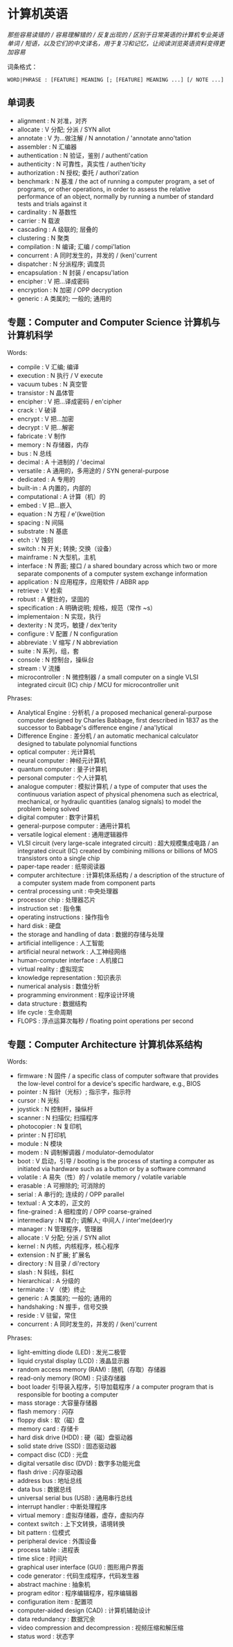 # 计算机英语

*那些容易读错的 / 容易理解错的 / 反复出现的 / 区别于日常英语的计算机专业英语单词 / 短语，以及它们的中文译名，用于复习和记忆，让阅读浏览英语资料变得更加容易*

词条格式：

```
WORD|PHRASE : [FEATURE] MEANING [; [FEATURE] MEANING ...] [/ NOTE ...]
```

## 单词表

* alignment : N 对准，对齐
* allocate : V 分配; 分派 / SYN allot
* annotate : V 为...做注解 / N annotation / 'annotate anno'tation
* assembler : N 汇编器
* authentication : N 验证，鉴别 / authenti'cation
* authenticity : N 可靠性，真实性 / authen'ticity
* authorization : N 授权; 委托 / authori'zation
* benchmark : N 基准 / the act of running a computer program, a set of programs, or other operations, in order to assess the relative performance of an object, normally by running a number of standard tests and trials against it
* cardinality : N 基数性
* carrier : N 载波
* cascading : A 级联的; 层叠的
* clustering : N 聚类
* compilation : N 编译; 汇编 / compi'lation
* concurrent : A 同时发生的，并发的 / (ken)'current
* dispatcher : N 分派程序; 调度员
* encapsulation : N 封装 / encapsu'lation
* encipher : V 把...译成密码
* encryption : N 加密 / OPP decryption
* generic : A 类属的; 一般的; 通用的

## 专题：Computer and Computer Science 计算机与计算机科学

Words:
* compile : V 汇编; 编译
* execution : N 执行 / V execute
* vacuum tubes : N 真空管
* transistor : N 晶体管
* encipher : V 把...译成密码 / en'cipher
* crack : V 破译
* encrypt : V 把...加密
* decrypt : V 把...解密
* fabricate : V 制作
* memory : N 存储器，内存
* bus : N 总线
* decimal : A 十进制的 / 'decimal
* versatile : A 通用的，多用途的 / SYN general-purpose
* dedicated : A 专用的
* built-in : A 内置的，内部的
* computational : A 计算（机）的
* embed : V 把...嵌入
* equation : N 方程 / e'(kwei)tion
* spacing : N 间隔
* substrate : N 基底
* etch : V 蚀刻
* switch : N 开关; 转换; 交换（设备）
* mainframe : N 大型机，主机
* interface : N 界面; 接口 / a shared boundary across which two or more separate components of a computer system exchange information
* application : N 应用程序，应用软件 / ABBR app
* retrieve : V 检索
* robust : A 健壮的，坚固的
* specification : A 明确说明; 规格，规范（常作 ~s）
* implementaion : N 实现，执行
* dexterity : N 灵巧，敏捷 / dex'terity
* configure : V 配置 / N configuration
* abbreviate : V 缩写 / N abbreviation
* suite : N 系列，组，套
* console : N 控制台，操纵台
* stream : V 流播
* microcontroller : N 微控制器 / a small computer on a single VLSI integrated circuit (IC) chip / MCU for microcontroller unit

Phrases:
* Analytical Engine : 分析机 / a proposed mechanical general-purpose computer designed by Charles Babbage, first described in 1837 as the successor to Babbage's difference engine / ana'lytical
* Difference Engine : 差分机 / an automatic mechanical calculator designed to tabulate polynomial functions
* optical computer : 光计算机
* neural computer : 神经元计算机
* quantum computer : 量子计算机
* personal computer : 个人计算机
* analogue computer : 模拟计算机 / a type of computer that uses the continuous variation aspect of physical phenomena such as electrical, mechanical, or hydraulic quantities (analog signals) to model the problem being solved
* digital computer : 数字计算机
* general-purpose computer : 通用计算机
* versatile logical element : 通用逻辑器件
* VLSI circuit (very large-scale integrated circuit) : 超大规模集成电路 / an integrated circuit (IC) created by combining millions or billions of MOS transistors onto a single chip
* paper-tape reader : 纸带阅读器
* computer architecture : 计算机体系结构 / a description of the structure of a computer system made from component parts
* central processing unit : 中央处理器
* processor chip : 处理器芯片
* instruction set : 指令集
* operating instructions : 操作指令
* hard disk : 硬盘
* the storage and handling of data : 数据的存储与处理
* artificial intelligence : 人工智能
* artificial neural network : 人工神经网络
* human-computer interface : 人机接口
* virtual reality : 虚拟现实
* knowledge representation : 知识表示
* numerical analysis : 数值分析
* programming environment : 程序设计环境
* data structure : 数据结构
* life cycle : 生命周期
* FLOPS : 浮点运算次每秒 / floating point operations per second

## 专题：Computer Architecture 计算机体系结构

Words:
* firmware : N 固件 / a specific class of computer software that provides the low-level control for a device's specific hardware, e.g., BIOS
* pointer : N 指针（光标）; 指示字，指示符
* cursor : N 光标
* joystick : N 控制杆，操纵杆
* scanner : N 扫描仪; 扫描程序
* photocopier : N 复印机
* printer : N 打印机
* module : N 模块
* modem : N 调制解调器 / modulator-demodulator
* boot : V 启动，引导 / booting is the process of starting a computer as initiated via hardware such as a button or by a software command
* volatile : A 易失（性）的 / volatile memory / volatile variable
* erasable : A 可擦除的; 可消除的
* serial : A 串行的; 连续的 / OPP parallel
* textual : A 文本的，正文的
* fine-grained : A 细粒度的 / OPP coarse-grained
* intermediary : N 媒介; 调解人; 中间人 / inter'me(deer)ry
* manager : N 管理程序，管理器
* allocate : V 分配; 分派 / SYN allot
* kernel : N 内核，内核程序，核心程序
* extension : N 扩展; 扩展名
* directory : N 目录 / di'rectory
* slash : N 斜线，斜杠
* hierarchical : A 分级的
* terminate : V （使）终止
* generic : A 类属的; 一般的; 通用的
* handshaking : N 握手，信号交换
* reside : V 驻留，常住
* concurrent : A 同时发生的，并发的 / (ken)'current

Phrases:
* light-emitting diode (LED) : 发光二极管
* liquid crystal display (LCD) : 液晶显示器
* random access memory (RAM) : 随机（存取）存储器
* read-only memory (ROM) : 只读存储器
* boot loader 引导装入程序，引导加载程序 / a computer program that is responsible for booting a computer
* mass storage : 大容量存储器
* flash memory : 闪存
* floppy disk : 软（磁）盘
* memory card : 存储卡
* hard disk drive (HDD) : 硬（磁）盘驱动器
* solid state drive (SSD) : 固态驱动器
* compact disc (CD) : 光盘
* digital versatile disc (DVD) : 数字多功能光盘
* flash drive : 闪存驱动器
* address bus : 地址总线
* data bus : 数据总线
* universal serial bus (USB) : 通用串行总线
* interrupt handler : 中断处理程序
* virtual memory : 虚拟存储器，虚存，虚拟内存
* context switch : 上下文转换，语境转换
* bit pattern : 位模式
* peripheral device : 外围设备
* process table : 进程表
* time slice : 时间片
* graphical user interface (GUI) : 图形用户界面
* code generator : 代码生成程序，代码发生器
* abstract machine : 抽象机
* program editor : 程序编辑程序，程序编辑器
* configuration item : 配置项
* computer-aided design (CAD) : 计算机辅助设计
* data redundancy : 数据冗余
* video compression and decompression : 视频压缩和解压缩
* status word : 状态字


